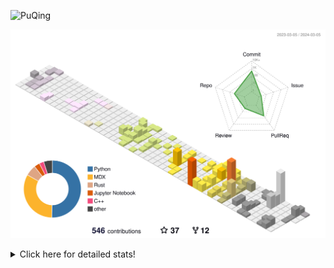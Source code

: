 ![PuQing](https://user-images.githubusercontent.com/27223114/171565019-9a56fae6-b08b-421f-99db-7e830da42371.png)

![](./profile-3d-contrib/profile-season-animate.svg)

<details>
<summary>Click here for detailed stats!</summary>

<!--START_SECTION:waka-->
![Lines of code](https://img.shields.io/badge/From%20Hello%20World%20I%27ve%20Written-1.2%20million%20lines%20of%20code-blue)

**🐱 My GitHub Data** 

> 📦 277.5 kB Used in GitHub's Storage 
 > 
> 🏆 153 Contributions in the Year 2024
 > 
> 🚫 Not Opted to Hire
 > 
> 📜 45 Public Repositories 
 > 
> 🔑 27 Private Repositories 
 > 
**I'm an Early 🐤** 

```text
🌞 Morning                465 commits         ██░░░░░░░░░░░░░░░░░░░░░░░   09.72 % 
🌆 Daytime                2281 commits        ████████████░░░░░░░░░░░░░   47.67 % 
🌃 Evening                1073 commits        ██████░░░░░░░░░░░░░░░░░░░   22.42 % 
🌙 Night                  966 commits         █████░░░░░░░░░░░░░░░░░░░░   20.19 % 
```


📊 **This Week I Spent My Time On** 

```text
💬 Programming Languages: 
Python                   3 hrs 20 mins       ██████████████████████░░░   86.41 % 
Bash                     16 mins             ██░░░░░░░░░░░░░░░░░░░░░░░   06.99 % 
JSON                     7 mins              █░░░░░░░░░░░░░░░░░░░░░░░░   03.15 % 
Jupyter Notebook         4 mins              █░░░░░░░░░░░░░░░░░░░░░░░░   02.11 % 
Cuda                     2 mins              ░░░░░░░░░░░░░░░░░░░░░░░░░   01.19 % 

🔥 Editors: 
VS Code                  3 hrs 52 mins       █████████████████████████   100.00 % 

💻 Operating System: 
Linux                    3 hrs 48 mins       █████████████████████████   98.67 % 
WSL                      3 mins              ░░░░░░░░░░░░░░░░░░░░░░░░░   01.33 % 
```


<!--END_SECTION:waka-->
</details>
